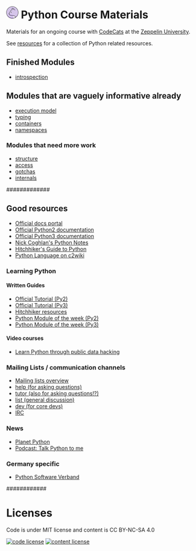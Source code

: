 # ![logo](logo.png) Python Course Materials

Materials for an ongoing course with [CodeCats](http://codecats.io/) at the [Zeppelin University](https://www.zu.de/). 

See [resources](resources.md) for a collection of Python related resources.

## Finished Modules 

* [introspection](introspection/main.md)

## Modules that are vaguely informative already

* [execution model](execution-model/main.md)
* [typing](typing/main.md)
* [containers](containers/main.md)
* [namespaces](introspection/main.md)

### Modules that need more work

* [structure](structure/main.md)
* [access](access/main.md)
* [gotchas](gotchas/main.md)
* [internals](internals/main.md)

#############

## Good resources

* [Official docs portal](https://www.python.org/doc/)
* [Official Python2 documentation](https://docs.python.org/2/)
* [Official Python3 documentation](https://docs.python.org/3/)
* [Nick Coghlan's Python Notes](http://python-notes.curiousefficiency.org/en/latest/index.html)
* [Hitchhiker's Guide to Python](http://docs.python-guide.org/en/latest/)
* [Python Language on c2wiki](http://c2.com/cgi/wiki?PythonLanguage)

### Learning Python

#### Written Guides

* [Official Tutorial (Py2)](https://docs.python.org/2/tutorial/)
* [Official Tutorial (Py3)](https://docs.python.org/3/tutorial/)
* [Hitchhiker resources](http://docs.python-guide.org/en/latest/intro/learning/)
* [Python Module of the week (Py2)](https://pymotw.com/2/)
* [Python Module of the week (Py3)](https://pymotw.com/3/)

#### Video courses

* [Learn Python through public data hacking](https://www.youtube.com/watch?v=RrPZza_vZ3w)

### Mailing Lists / communication channels

* [Mailing lists overview](https://mail.python.org/mailman/listinfo)
* [help (for asking questions)](https://mail.python.org/mailman/listinfo/python-help)
* [tutor (also for asking questions!?)](https://mail.python.org/mailman/listinfo/tutor)
* [list (general discussion)](https://mail.python.org/mailman/listinfo/python-list)
* [dev (for core devs)](https://mail.python.org/mailman/listinfo/python-list)
* [IRC](https://www.python.org/community/irc/)

### News

* [Planet Python](http://planetpython.org/)
* [Podcast: Talk Python to me](https://talkpython.fm/)

### Germany specific

* [Python Software Verband](http://pysv.org)


############




# Licenses

Code is under MIT license and content is CC BY-NC-SA 4.0

[![code license](https://upload.wikimedia.org/wikipedia/commons/thumb/0/0b/License_icon-mit-2.svg/32px-License_icon-mit-2.svg.png)](http://opensource.org/licenses/mit-license.php) [![content license](https://i.creativecommons.org/l/by-nc-sa/4.0/88x31.png)](http://creativecommons.org/licenses/by-nc-sa/4.0/)
